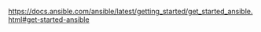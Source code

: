 https://docs.ansible.com/ansible/latest/getting_started/get_started_ansible.html#get-started-ansible
